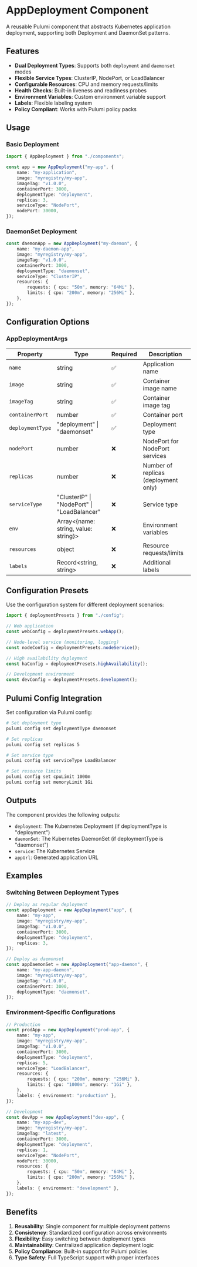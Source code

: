 # AppDeployment Component

A reusable Pulumi component that abstracts Kubernetes application deployment, supporting both Deployment and DaemonSet patterns.

## Features

- **Dual Deployment Types**: Supports both `deployment` and `daemonset` modes
- **Flexible Service Types**: ClusterIP, NodePort, or LoadBalancer
- **Configurable Resources**: CPU and memory requests/limits
- **Health Checks**: Built-in liveness and readiness probes
- **Environment Variables**: Custom environment variable support
- **Labels**: Flexible labeling system
- **Policy Compliant**: Works with Pulumi policy packs

## Usage

### Basic Deployment

```typescript
import { AppDeployment } from "./components";

const app = new AppDeployment("my-app", {
    name: "my-application",
    image: "myregistry/my-app",
    imageTag: "v1.0.0",
    containerPort: 3000,
    deploymentType: "deployment",
    replicas: 3,
    serviceType: "NodePort",
    nodePort: 30000,
});
```

### DaemonSet Deployment

```typescript
const daemonApp = new AppDeployment("my-daemon", {
    name: "my-daemon-app",
    image: "myregistry/my-app",
    imageTag: "v1.0.0",
    containerPort: 3000,
    deploymentType: "daemonset",
    serviceType: "ClusterIP",
    resources: {
        requests: { cpu: "50m", memory: "64Mi" },
        limits: { cpu: "200m", memory: "256Mi" },
    },
});
```

## Configuration Options

### AppDeploymentArgs

| Property | Type | Required | Description |
|----------|------|----------|-------------|
| `name` | string | ✅ | Application name |
| `image` | string | ✅ | Container image name |
| `imageTag` | string | ✅ | Container image tag |
| `containerPort` | number | ✅ | Container port |
| `deploymentType` | "deployment" \| "daemonset" | ✅ | Deployment type |
| `nodePort` | number | ❌ | NodePort for NodePort services |
| `replicas` | number | ❌ | Number of replicas (deployment only) |
| `serviceType` | "ClusterIP" \| "NodePort" \| "LoadBalancer" | ❌ | Service type |
| `env` | Array<{name: string, value: string}> | ❌ | Environment variables |
| `resources` | object | ❌ | Resource requests/limits |
| `labels` | Record<string, string> | ❌ | Additional labels |

## Configuration Presets

Use the configuration system for different deployment scenarios:

```typescript
import { deploymentPresets } from "./config";

// Web application
const webConfig = deploymentPresets.webApp();

// Node-level service (monitoring, logging)
const nodeConfig = deploymentPresets.nodeService();

// High availability deployment
const haConfig = deploymentPresets.highAvailability();

// Development environment
const devConfig = deploymentPresets.development();
```

## Pulumi Config Integration

Set configuration via Pulumi config:

```bash
# Set deployment type
pulumi config set deploymentType daemonset

# Set replicas
pulumi config set replicas 5

# Set service type
pulumi config set serviceType LoadBalancer

# Set resource limits
pulumi config set cpuLimit 1000m
pulumi config set memoryLimit 1Gi
```

## Outputs

The component provides the following outputs:

- `deployment`: The Kubernetes Deployment (if deploymentType is "deployment")
- `daemonSet`: The Kubernetes DaemonSet (if deploymentType is "daemonset")
- `service`: The Kubernetes Service
- `appUrl`: Generated application URL

## Examples

### Switching Between Deployment Types

```typescript
// Deploy as regular deployment
const appDeployment = new AppDeployment("app", {
    name: "my-app",
    image: "myregistry/my-app",
    imageTag: "v1.0.0",
    containerPort: 3000,
    deploymentType: "deployment",
    replicas: 3,
});

// Deploy as daemonset
const appDaemonSet = new AppDeployment("app-daemon", {
    name: "my-app-daemon",
    image: "myregistry/my-app",
    imageTag: "v1.0.0",
    containerPort: 3000,
    deploymentType: "daemonset",
});
```

### Environment-Specific Configurations

```typescript
// Production
const prodApp = new AppDeployment("prod-app", {
    name: "my-app",
    image: "myregistry/my-app",
    imageTag: "v1.0.0",
    containerPort: 3000,
    deploymentType: "deployment",
    replicas: 5,
    serviceType: "LoadBalancer",
    resources: {
        requests: { cpu: "200m", memory: "256Mi" },
        limits: { cpu: "1000m", memory: "1Gi" },
    },
    labels: { environment: "production" },
});

// Development
const devApp = new AppDeployment("dev-app", {
    name: "my-app-dev",
    image: "myregistry/my-app",
    imageTag: "latest",
    containerPort: 3000,
    deploymentType: "deployment",
    replicas: 1,
    serviceType: "NodePort",
    nodePort: 30000,
    resources: {
        requests: { cpu: "50m", memory: "64Mi" },
        limits: { cpu: "200m", memory: "256Mi" },
    },
    labels: { environment: "development" },
});
```

## Benefits

1. **Reusability**: Single component for multiple deployment patterns
2. **Consistency**: Standardized configuration across environments
3. **Flexibility**: Easy switching between deployment types
4. **Maintainability**: Centralized application deployment logic
5. **Policy Compliance**: Built-in support for Pulumi policies
6. **Type Safety**: Full TypeScript support with proper interfaces
